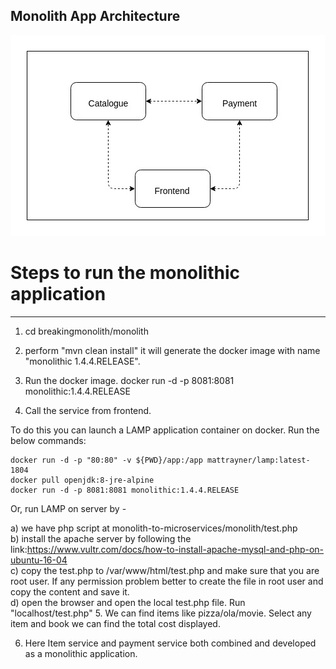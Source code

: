 ## Monolith App Architecture

<p align="center"><img src ="https://github.com/BINPIPE/breakingmonolith/raw/master/monolith/Architecture.jpg" /></p>

# Steps to run the monolithic application  
--------------------------------------------  
1. cd breakingmonolith/monolith

2. perform "mvn clean install"
it will generate the docker image with name "monolithic 1.4.4.RELEASE".

3. Run the docker image.
   docker run -d -p 8081:8081 monolithic:1.4.4.RELEASE

4. Call the service from frontend.  

To do this you can launch a LAMP application container on docker. Run the below commands:

```
docker run -d -p "80:80" -v ${PWD}/app:/app mattrayner/lamp:latest-1804
docker pull openjdk:8-jre-alpine
docker run -d -p 8081:8081 monolithic:1.4.4.RELEASE
```

Or, run LAMP on server by -

   a) we have php script at monolith-to-microservices/monolith/test.php  
   b) install the apache server by following the link:https://www.vultr.com/docs/how-to-install-apache-mysql-and-php-on-ubuntu-16-04  
   c) copy the test.php to /var/www/html/test.php and make sure that you are root user. If any permission problem better to create the file in root user and copy the content and save it.  
   d) open the browser and open the local test.php file. Run "localhost/test.php"
5. We can find items like pizza/ola/movie. Select any item and book we can find the total cost displayed.

6. Here Item service and payment service both combined and developed as a monolithic application.
